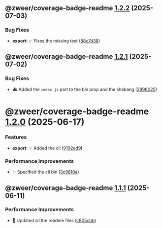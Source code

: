 ## @zweer/coverage-badge-readme [1.2.2](https://github.com/Zweer/utils/compare/@zweer/coverage-badge-readme@1.2.1...@zweer/coverage-badge-readme@1.2.2) (2025-07-03)


### Bug Fixes

* **export:** :white_check_mark: Fixes the missing test ([88c7d38](https://github.com/Zweer/utils/commit/88c7d38f27e4224f8dce00aad0d227f8e1a728fb))

## @zweer/coverage-badge-readme [1.2.1](https://github.com/Zweer/utils/compare/@zweer/coverage-badge-readme@1.2.0...@zweer/coverage-badge-readme@1.2.1) (2025-07-02)


### Bug Fixes

* :ambulance: Added the `index.js` part to the bin prop and the shebang ([2896025](https://github.com/Zweer/utils/commit/28960255a2e2593c15ce59a7e39df9000a3c6a5d))

# @zweer/coverage-badge-readme [1.2.0](https://github.com/Zweer/utils/compare/@zweer/coverage-badge-readme@1.1.1...@zweer/coverage-badge-readme@1.2.0) (2025-06-17)


### Features

* **export:** :sparkles: Added the cli ([9192ed9](https://github.com/Zweer/utils/commit/9192ed9bba25b24314ad5f3d9d15b8c8ddc6eac5))


### Performance Improvements

* :sparkles: Specified the cli bin ([3c9810a](https://github.com/Zweer/utils/commit/3c9810a4755e518061a601b34e6958787adda8c1))

## @zweer/coverage-badge-readme [1.1.1](https://github.com/Zweer/utils/compare/@zweer/coverage-badge-readme@1.1.0...@zweer/coverage-badge-readme@1.1.1) (2025-06-11)


### Performance Improvements

* :memo: Updated all the readme files ([c805cbb](https://github.com/Zweer/utils/commit/c805cbb7a9258c15cd4b57333679b28b6eaf1c77))
